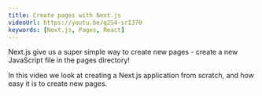```yaml
---
title: Create pages with Next.js
videoUrl: https://youtu.be/q2S4-srI370
keywords: [Next.js, Pages, React]
---
```


Next.js give us a super simple way to create new pages - create a new JavaScript file in the pages directory!

In this video we look at creating a Next.js application from scratch, and how easy it is to create new pages.
